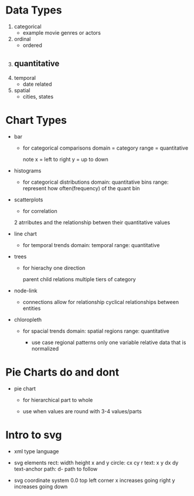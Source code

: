 # Data Types 
1. categorical 
    - example movie genres or actors 
2. ordinal 
    - ordered 
3. quantitative 
    - 
4. temporal 
    - date related 
5. spatial 
    - cities, states 

# Chart Types 

- bar 
    -  for categorical comparisons 
        domain = category 
        range = quantitative 

        note 
        x = left to right
        y = up to down

- histograms 
    - for categorical distributions
        domain: quantitative bins 
        range: represent how often(frequency) of the quant bin

- scatterplots
    - for correlation

    2 atrributes and the relationship betwen their quantitative values


- line chart 
    - for temporal trends 
        domain: temporal 
        range: quantitative 

- trees 
    - for hierachy
        one direction 

        parent child relations
        multiple tiers of category

- node-link 
    - connections
        allow for relationship
        cyclical relationships between entities 

- chloropleth 
    - for spacial trends 
        domain: spatial regions
        range: quantitative 


        - use case
            regional patterns 
            only one variable 
            relative data that is normalized 



# Pie Charts do and dont

- pie chart 
    - for hierarchical part to whole 

    - use when values are round 
        with 3-4 values/parts 

# Intro to svg 

- xml type language 

- svg elements 
    rect:  width height  x and y 
    circle:  cx  cy  r 
    text: x  y  dx dy  text-anchor 
    path: d- path to follow

- svg coordinate system 
    0.0 top left corner 
    x increases going right 
    y increases going down 

    